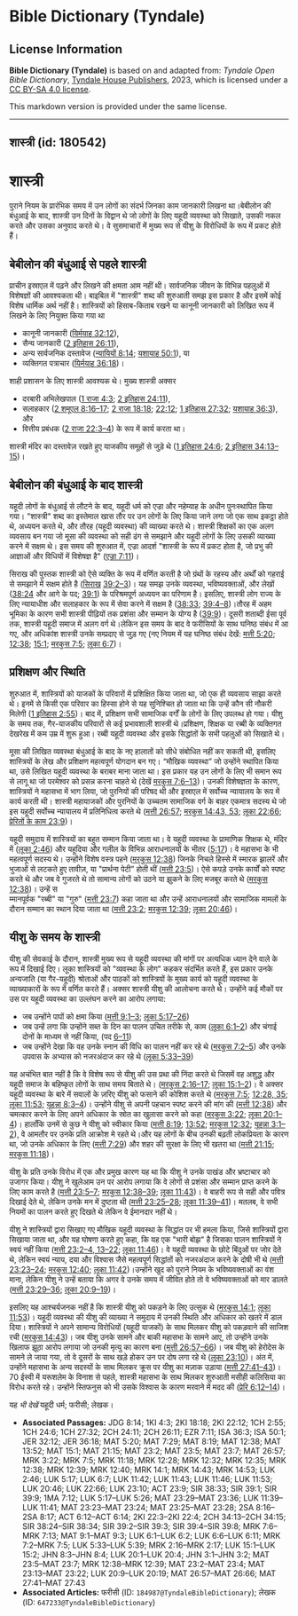 # Bible Dictionary (Tyndale)

## License Information

**Bible Dictionary (Tyndale)** is based on and adapted from: _Tyndale Open Bible Dictionary_, [Tyndale House Publishers](https://tyndaleopenresources.com/), 2023, which is licensed under a [CC BY-SA 4.0 license](https://creativecommons.org/licenses/by-sa/4.0/legalcode.en).

This markdown version is provided under the same license.



--------------------------------

## शास्त्री (id: 180542)

शास्त्री
========

पुराने नियम के प्रारंभिक समय में उन लोगों का संदर्भ जिनका काम जानकारी लिखना था।बेबीलोन की बंधुआई के बाद, शास्त्री उन दिनों के विद्वान थे जो लोगों के लिए यहूदी व्यवस्था को सिखाते, उसकी नकल करते और उसका अनुवाद करते थे। वे सुसमाचारों में मुख्य रूप से यीशु के विरोधियों के रूप में प्रकट होते हैं।

बेबीलोन की बंधुआई से पहले शास्त्री
----------------------------------

प्राचीन इस्राएल में पढ़ने और लिखने की क्षमता आम नहीं थी। सार्वजनिक जीवन के विभिन्न पहलुओं में विशेषज्ञों की आवश्यकता थी। बाइबिल में "शास्त्री" शब्द की शुरुआती समझ इस प्रकार है और इसमें कोई विशेष धार्मिक अर्थ नहीं है। शास्त्रियों को हिसाब\-किताब रखने या कानूनी जानकारी को लिखित रूप में लिखने के लिए नियुक्त किया गया था

* कानूनी जानकारी ([यिर्मयाह 32:12](https://ref.ly/Jer32:12)),
* सैन्य जानकारी ([2 इतिहास 26:11](https://ref.ly/2Chr26:11)),
* अन्य सार्वजनिक दस्तावेज ([न्यायियों 8:14](https://ref.ly/Judg8:14); [यशायाह 50:1](https://ref.ly/Isa50:1)), या
* व्यक्तिगत पत्राचार ([यिर्मयाह 36:18](https://ref.ly/Jer36:18))।

शाही प्रशासन के लिए शास्त्री आवश्यक थे। मुख्य शास्त्री अक्सर

* दरबारी अभिलेखपाल ([1 राजा 4:3](https://ref.ly/1Kgs4:3); [2 इतिहास 24:11](https://ref.ly/2Chr24:11)),
* सलाहकार ([2 शमूएल 8:16–17](https://ref.ly/2Sam8:16-2Sam8:17); [2 राजा 18:18](https://ref.ly/2Kgs18:18); [22:12](https://ref.ly/2Kgs22:12); [1 इतिहास 27:32](https://ref.ly/1Chr27:32); [यशायाह 36:3](https://ref.ly/Isa36:3)), और
* वित्तीय प्रबंधक ([2 राजा 22:3–4](https://ref.ly/2Kgs22:3-2Kgs22:4)) के रूप में कार्य करता था।

शास्त्री मंदिर का दस्तावेज़ रखते हुए याजकीय समूहों से जुड़े थे ([1 इतिहास 24:6](https://ref.ly/1Chr24:6); [2 इतिहास 34:13–15](https://ref.ly/2Chr34:13-2Chr34:15))।

बेबीलोन की बंधुआई के बाद शास्त्री
---------------------------------

यहूदी लोगों के बंधुआई से लौटने के बाद, यहूदी धर्म को एज्रा और नहेम्याह के अधीन पुनःस्थापित किया गया। "शास्त्री" शब्द का इस्तेमाल खास तौर पर उन लोगों के लिए किया जाने लगा जो एक साथ इकट्ठा होते थे, अध्ययन करते थे, और तौरह (यहूदी व्यवस्था) की व्याख्या करते थे। शास्त्री शिक्षकों का एक अलग व्यवसाय बन गया जो मूसा की व्यवस्था को सही ढंग से समझाने और यहूदी लोगों के लिए उसकी व्याख्या करने में सक्षम थे। इस समय की शुरुआत में, एज्रा आदर्श "शास्त्री के रूप में प्रकट होता है, जो प्रभु की आज्ञाओं और विधियों में विशेषज्ञ है" ([एज्रा 7:11](https://ref.ly/Ezra7:11))।

सिराख की पुस्तक शास्त्री को ऐसे व्यक्ति के रूप में वर्णित करती है जो ग्रंथों के रहस्य और अर्थों को गहराई से समझाने में सक्षम होते है ([सिरा](https://ref.ly/Sir39:2-Sir39:3)[ख](https://ref.ly/Sir39:2-Sir39:3) [39:2–3](https://ref.ly/Sir39:2-Sir39:3))। यह समझ उनके व्यवस्था, भविष्यवक्ताओं, और लेखों ([38:24](https://ref.ly/Sir38:24-Sir38:34) और आगे के पद; [39:1](https://ref.ly/Sir39:1)) के परिश्रमपूर्ण अध्ययन का परिणाम है। इसलिए, शास्त्री लोग राज्य के लिए न्यायाधीश और सलाहकार के रूप में सेवा करने में सक्षम है ([38:33](https://ref.ly/Sir38:33); [39:4–8](https://ref.ly/Sir39:4-Sir39:8))।तौरह में अहम भूमिका के कारण सभी शास्त्री पीढ़ियों तक प्रशंसा और सम्मान के योग्य है ([39:9](https://ref.ly/Sir39:9))। दूसरी शताब्दी ईसा पूर्व तक, शास्त्री यहूदी समाज में अलग वर्ग थे।लेकिन इस समय के बाद वे फरीसियों के साथ घनिष्ठ संबंध में आ गए, और अधिकांश शास्त्री उनके सम्प्रदाए से जुड़ गए (नए नियम में यह घनिष्ठ संबंध देखें: [मत्ती 5:20](https://ref.ly/Matt5:20); [12:38](https://ref.ly/Matt12:38); [15:1](https://ref.ly/Matt15:1); [मरकुस 7:5](https://ref.ly/Mark7:5); [लूका 6:7](https://ref.ly/Luke6:7))।

प्रशिक्षण और स्थिति
-------------------

शुरुआत में, शास्त्रियों को याजकों के परिवारों में प्रशिक्षित किया जाता था, जो एक ही व्यवसाय साझा करते थे। इनमें से किसी एक परिवार का हिस्सा होने से यह सुनिश्चित हो जाता था कि उन्हें कौन सी नौकरी मिलेगी ([1 इतिहास 2:55](https://ref.ly/1Chr2:55))। बाद में, प्रशिक्षण सभी सामाजिक वर्गों के लोगों के लिए उपलब्ध हो गया। यीशु के समय तक, गैर\-याजकीय परिवारों से कई प्रभावशाली शास्त्री थे।प्रशिक्षण, शिक्षक या रब्बी के व्यक्तिगत देखरेख में कम उम्र में शुरू हुआ। रब्बी यहूदी व्यवस्था और इसके सिद्धांतों के सभी पहलुओं को सिखाते थे।

मूसा की लिखित व्यवस्था बंधुआई के बाद के नए हालातों को सीधे संबोधित नहीं कर सकती थी, इसलिए शास्त्रियों के लेख और प्रशिक्षण महत्वपूर्ण योगदान बन गए। “मौखिक व्यवस्था” जो उन्होंने स्थापित किया था, उसे लिखित यहूदी व्यवस्था के बराबर माना जाता था। इस प्रकार यह उन लोगों के लिए भी समान रूप से लागू था जो परमेश्वर को प्रसन्न करना चाहते थे (देखें [मरकुस 7:6–13](https://ref.ly/Mark7:6-Mark7:13))। उनकी विशेषज्ञता के कारण, शास्त्रियों ने महासभा में भाग लिया, जो पुरनियों की परिषद थी और इस्राएल में सर्वोच्च न्यायालय के रूप में कार्य करती थी। शास्त्री महायाजकों और पुरनियों के उच्चतम सामाजिक वर्ग के बाहर एकमात्र सदस्य थे जो इस यहूदी सर्वोच्च न्यायालय में प्रतिनिधित्व करते थे ([मत्ती 26:57](https://ref.ly/Matt26:57); [मरकुस 14:43, 53](https://ref.ly/Mark14:43); [लूका 22:66](https://ref.ly/Luke22:66); [प्रेरितों के काम 23:9](https://ref.ly/Acts23:9))।

यहूदी समुदाय में शास्त्रियों का बहुत सम्मान किया जाता था। वे यहूदी व्यवस्था के प्रामाणिक शिक्षक थे, मंदिर में ([लूका 2:46](https://ref.ly/Luke2:46)) और यहूदिया और गलील के विभिन्न आराधनालयों के भीतर ([5:17](https://ref.ly/Luke5:17))। वे महासभा के भी महत्वपूर्ण सदस्य थे। उन्होंने विशेष वस्त्र पहने ([मरकुस 12:38](https://ref.ly/Mark12:38)) जिनके निचले हिस्से में स्मारक झालरें और भुजाओं से लटकते हुए तावीज़, या "प्रार्थना पेटी” होती थीं ([मत्ती 23:5](https://ref.ly/Matt23:5))। ऐसे कपड़े उनके कार्यों को स्पष्ट करते थे और जब वे गुजरते थे तो सामान्य लोगों को उठने या झुकने के लिए मजबूर करते थे ([मरकुस 12:38](https://ref.ly/Mark12:38))। उन्हें स  
म्मानपूर्वक "रब्बी" या "गुरु" ([मत्ती 23:7](https://ref.ly/Matt23:7)) कहा जाता था और उन्हें आराधनालयों और सामाजिक मामलों के दौरान सम्मान का स्थान दिया जाता था ([मत्ती 23:2](https://ref.ly/Matt23:2); [मरकुस 12:39](https://ref.ly/Mark12:39); [लूका 20:46](https://ref.ly/Luke20:46))।

यीशु के समय के शास्त्री
-----------------------

यीशु की सेवकाई के दौरान, शास्त्री मुख्य रूप से यहूदी व्यवस्था की मांगों पर अत्यधिक ध्यान देने वाले के रूप में दिखाई दिए। लूका शास्त्रियों को "व्यवस्था के लोग" कहकर संदर्भित करते हैं, इस प्रकार उनके अन्यजाति (या गैर\-यहूदी) श्रोताओं और पाठकों को शास्त्रियों के मुख्य कार्य को यहूदी व्यवस्था के व्याख्याकारों के रूप में वर्णित करते हैं। अक्सर शास्त्री यीशु की आलोचना करते थे। उन्होंने कई मौकों पर उस पर यहूदी व्यवस्था का उल्लंघन करने का आरोप लगाया:

* जब उन्होंने पापों को क्षमा किया ([मत्ती 9:1–3](https://ref.ly/Matt9:1-Matt9:3); [लूका 5:17–26](https://ref.ly/Luke5:17-Luke5:26))
* जब उन्हें लगा कि उन्होंने सब्त के दिन का पालन उचित तरीके से, काम ([लूका 6:1–2](https://ref.ly/Luke6:1-Luke6:2)) और चंगाई दोनों के माध्यम से नहीं किया, (पद [6–11](https://ref.ly/Luke6:6-Luke6:11))
* जब उन्होंने देखा कि वह उनके स्नान की विधि का पालन नहीं कर रहे थे ([मरकुस 7:2–5](https://ref.ly/Mark7:2-Mark7:5)) और उनके उपवास के अभ्यास को नजरअंदाज कर रहे थे ([लूका 5:33–39](https://ref.ly/Luke5:33-Luke5:39))

यह अचंभित बात नहीं है कि वे विशेष रूप से यीशु की उस प्रथा की निंदा करते थे जिसमें वह अशुद्ध और यहूदी समाज के बहिष्कृत लोगों के साथ समय बिताते थे। ([मरकुस 2:16–17](https://ref.ly/Mark2:16-Mark2:17); [लूका 15:1–2](https://ref.ly/Luke15:1-Luke15:2))। वे अक्सर यहूदी व्यवस्था के बारे में सवालों के ज़रिए यीशु को फसाने की कोशिश करते थे ([मरकुस 7:5](https://ref.ly/Mark7:5); [12:28, 35](https://ref.ly/Mark12:28); [लूका 11:53](https://ref.ly/Luke11:53); [यूहन्ना 8:3–4](https://ref.ly/John8:3-John8:4))। उन्होंने यीशु से अपनी पहचान स्पष्ट करने की मांग की ([मत्ती 12:38](https://ref.ly/Matt12:38)) और चमत्कार करने के लिए अपने अधिकार के स्रोत का खुलासा करने को कहा ([मरकुस 3:22](https://ref.ly/Mark3:22); [लूका 20:1–4](https://ref.ly/Luke20:1-Luke20:4))। हालाँकि उनमें से कुछ ने यीशु को स्वीकार किया ([मत्ती 8:19](https://ref.ly/Matt8:19); [13:52](https://ref.ly/Matt13:52); [मरकुस 12:32](https://ref.ly/Mark12:32); [यूहन्ना 3:1–2](https://ref.ly/John3:1-John3:2)), वे आमतौर पर उनके प्रति आक्रोश मे रहते थे।और यह लोगों के बीच उनकी बढ़ती लोकप्रियता के कारण था, जो उनके अधिकार के लिए ([मत्ती 7:29](https://ref.ly/Matt7:29)) और शहर की सुरक्षा के लिए भी खतरा था ([मत्ती 21:15](https://ref.ly/Matt21:15); [मरकुस 11:18](https://ref.ly/Mark11:18))।

यीशु के प्रति उनके विरोध में एक और प्रमुख कारण यह था कि यीशु ने उनके पाखंड और भ्रष्टाचार को उजागर किया। यीशु ने खुलेआम उन पर आरोप लगाया कि वे लोगों से प्रशंसा और सम्मान प्राप्त करने के लिए काम करते है ([मत्ती 23:5–7](https://ref.ly/Matt23:5-Matt23:7); [मरकुस 12:38–39](https://ref.ly/Mark12:38-Mark12:39); [लूका 11:43](https://ref.ly/Luke11:43))। वे बाहरी रूप से सही और पवित्र दिखाई देते थे, लेकिन उनके मन में दुष्टता थी ([मत्ती 23:25–28](https://ref.ly/Matt23:25-Matt23:28); [लूका 11:39–41](https://ref.ly/Luke11:39-Luke11:41))। मतलब, वे सभी नियमों का पालन करते हुए दिखते थे लेकिन वे ईमानदार नहीं थे।

यीशु ने शास्त्रियों द्वारा सिखाए गए मौखिक यहूदी व्यवस्था के सिद्धांत पर भी हमला किया, जिसे शास्त्रियों द्वारा सिखाया जाता था, और यह घोषणा करते हुए कहा, कि यह एक "भारी बोझ" है जिसका पालन शास्त्रियों ने स्वयं नहीं किया ([मत्ती 23:2–4, 13–22](https://ref.ly/Matt23:2-Matt23:4); [लूका 11:46](https://ref.ly/Luke11:46))। वे यहूदी व्यवस्था के छोटे बिंदुओं पर जोर देते थे, लेकिन स्वयं न्याय, दया और विश्वास जैसे महत्वपूर्ण सिद्धांतों को नजरअंदाज करने के दोषी भी थे ([मत्ती 23:23–24](https://ref.ly/Matt23:23-Matt23:24); [मरकुस 12:40](https://ref.ly/Mark12:40); [लूका 11:42](https://ref.ly/Luke11:42))।उन्होंने खुद को पुराने नियम के भविष्यवक्ताओं का वंश माना, लेकिन यीशु ने उन्हें बताया कि अगर वे उनके समय में जीवित होते तो वे भविष्यवक्ताओं को मार डालते ([मत्ती 23:29–36](https://ref.ly/Matt23:29-Matt23:36); [लूका 20:9–19](https://ref.ly/Luke20:9-Luke20:19))।

इसलिए यह आश्चर्यजनक नहीं है कि शास्त्री यीशु को पकड़ने के लिए उत्सुक थे ([मरकुस 14:1](https://ref.ly/Mark14:1); [लूका 11:53](https://ref.ly/Luke11:53))। यहूदी व्यवस्था की यीशु की व्याख्या ने समुदाय में उनकी स्थिति और अधिकार को खतरे में डाल दिया। शास्त्रियों ने अपने सामान्य विरोधियों (यहूदी याजकों) के साथ मिलकर यीशु को पकड़वाने की साजिश रची ([मरकुस 14:43](https://ref.ly/Mark14:43))। जब यीशु उनके सामने और बाकी महासभा के सामने आए, तो उन्होंने उनके खिलाफ झूठा आरोप लगाया जो उनकी मृत्यु का कारण बना ([मत्ती 26:57–66](https://ref.ly/Matt26:57-Matt26:66))। जब यीशु को हेरोदेस के सामने ले जाया गया, तो वे दूसरों के साथ खड़े होकर उन पर दोष लगा रहे थे ([लूका 23:10](https://ref.ly/Luke23:10))। अंत में, उन्होंने महासभा के अन्य सदस्यों के साथ मिलकर क्रूस पर यीशु का मज़ाक उड़ाया ([मत्ती 27:41–43](https://ref.ly/Matt27:41-Matt27:43))। 70 ईस्वी में यरूशलेम के विनाश से पहले, शास्त्री महासभा के साथ मिलकर शुरुआती मसीही कलिसिया का विरोध करते रहे। उन्होंने स्तिफनुस को भी उसके विश्वास के कारण मरवाने में मदद की ([प्रेरि 6:12–14](https://ref.ly/Acts6:12-Acts6:14))।

 यह *भी देखें* यहूदी धर्म; फरीसी; लेखक।

* **Associated Passages:** JDG 8:14; 1KI 4:3; 2KI 18:18; 2KI 22:12; 1CH 2:55; 1CH 24:6; 1CH 27:32; 2CH 24:11; 2CH 26:11; EZR 7:11; ISA 36:3; ISA 50:1; JER 32:12; JER 36:18; MAT 5:20; MAT 7:29; MAT 8:19; MAT 12:38; MAT 13:52; MAT 15:1; MAT 21:15; MAT 23:2; MAT 23:5; MAT 23:7; MAT 26:57; MRK 3:22; MRK 7:5; MRK 11:18; MRK 12:28; MRK 12:32; MRK 12:35; MRK 12:38; MRK 12:39; MRK 12:40; MRK 14:1; MRK 14:43; MRK 14:53; LUK 2:46; LUK 5:17; LUK 6:7; LUK 11:42; LUK 11:43; LUK 11:46; LUK 11:53; LUK 20:46; LUK 22:66; LUK 23:10; ACT 23:9; SIR 38:33; SIR 39:1; SIR 39:9; 1MA 7:12; LUK 5:17–LUK 5:26; MAT 23:29–MAT 23:36; LUK 11:39–LUK 11:41; MAT 23:23–MAT 23:24; MAT 23:25–MAT 23:28; 2SA 8:16–2SA 8:17; ACT 6:12–ACT 6:14; 2KI 22:3–2KI 22:4; 2CH 34:13–2CH 34:15; SIR 38:24–SIR 38:34; SIR 39:2–SIR 39:3; SIR 39:4–SIR 39:8; MRK 7:6–MRK 7:13; MAT 9:1–MAT 9:3; LUK 6:1–LUK 6:2; LUK 6:6–LUK 6:11; MRK 7:2–MRK 7:5; LUK 5:33–LUK 5:39; MRK 2:16–MRK 2:17; LUK 15:1–LUK 15:2; JHN 8:3–JHN 8:4; LUK 20:1–LUK 20:4; JHN 3:1–JHN 3:2; MAT 23:5–MAT 23:7; MRK 12:38–MRK 12:39; MAT 23:2–MAT 23:4; MAT 23:13–MAT 23:22; LUK 20:9–LUK 20:19; MAT 26:57–MAT 26:66; MAT 27:41–MAT 27:43
* **Associated Articles:** फरीसी (ID: `184987@TyndaleBibleDictionary`); लेखक (ID: `647233@TyndaleBibleDictionary`)

